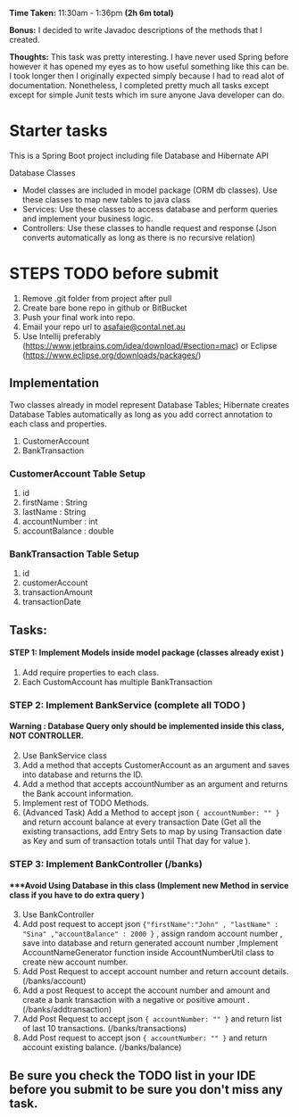 **Time Taken:** 11:30am - 1:36pm **(2h 6m total)**

**Bonus:** I decided to write Javadoc descriptions of the methods that I created.

**Thoughts:** This task was pretty interesting. I have never used Spring before however it has opened my eyes as to how useful something like this can be. I took longer then I originally expected simply because I had to read alot of documentation. Nonetheless, I completed pretty much all tasks except except for simple Junit tests which im sure anyone Java developer can do.

# Starter tasks
 
This is a Spring Boot project including file Database and Hibernate API

Database Classes

- Model classes are included in model package (ORM db classes). Use these classes to map new tables to java class
- Services: Use these classes to access database and perform queries and implement your business logic.
- Controllers: Use these classes to handle request and response (Json converts automatically as long as there is no recursive relation)

# STEPS TODO before submit 
1. Remove .git folder from project after pull
1. Create bare bone repo in github or BitBucket 
1. Push your final work into repo.
1. Email your repo url to asafaie@contal.net.au
1. Use Intellij preferably (https://www.jetbrains.com/idea/download/#section=mac) or Eclipse (https://www.eclipse.org/downloads/packages/)
 
 
## Implementation
Two classes already in model represent Database Tables; Hibernate creates Database Tables automatically as long as you add correct annotation to each class and properties.

1. CustomerAccount
1. BankTransaction

### CustomerAccount Table Setup
1. id
1. firstName : String
1. lastName : String
1. accountNumber : int
1. accountBalance : double
 
### BankTransaction Table Setup
1. id
1. customerAccount
1. transactionAmount
1. transactionDate
 
 
## Tasks:
#### STEP 1: Implement Models inside model package (classes already exist )
1. Add require properties to each class.
1. Each CustomAccount has multiple BankTransaction
### STEP 2: Implement BankService (complete all TODO ) 
#### Warning : Database Query only should be implemented inside this class, NOT CONTROLLER.
2. Use BankService class
2. Add a method that accepts CustomerAccount as an argument and saves into database and returns the ID.
2. Add a method that accepts accountNumber as an argument and returns the Bank account information.
2. Implement rest of TODO Methods.  
2. (Advanced Task) Add a Method to accept json ` { accountNumber: "" } ` and return account balance at every transaction Date (Get all the existing transactions, add Entry Sets to map by using Transaction date as Key and sum of transaction totals until That day for value  ).
### STEP 3: Implement BankController (/banks) 
#### ***Avoid Using Database in this class (Implement new Method in service class if you have to do extra query )
3. Use BankController 
3. Add post request to accept json ` {"firstName":"John" , "lastName" : "Sina" ,"accountBalance" : 2000 } ` , assign random account number , save into database and return generated account number ,Implement AccountNameGenerator function inside AccountNumberUtil class to create new account number.
3. Add Post Request to accept account number and return account details. (/banks/account)
3. Add a post Request to accept the account number and amount and create a bank transaction with a negative or positive amount . (/banks/addtransaction)
3. Add Post Request to accept json ` { accountNumber: "" } ` and return list of last 10 transactions. (/banks/transactions)
3. Add Post request to accept json ` { accountNumber: "" } ` and return account existing balance. (/banks/balance)

## Be sure you check the TODO list in your IDE before you submit to be sure you don't miss any task.
